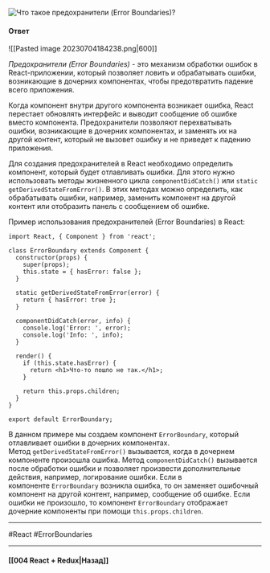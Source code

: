 ![Что такое предохранители (Error Boundaries)?](https://youtu.be/HBSAjY-xh3k?t=36)

#### Ответ

![[Pasted image 20230704184238.png|600]]

*Предохранители (Error Boundaries)* - это механизм обработки ошибок в React-приложении, который позволяет ловить и обрабатывать ошибки, возникающие в дочерних компонентах, чтобы предотвратить падение всего приложения.

Когда компонент внутри другого компонента возникает ошибка, React перестает обновлять интерфейс и выводит сообщение об ошибке вместо компонента. Предохранители позволяют перехватывать ошибки, возникающие в дочерних компонентах, и заменять их на другой контент, который не вызовет ошибку и не приведет к падению приложения.

Для создания предохранителей в React необходимо определить компонент, который будет отлавливать ошибки. Для этого нужно использовать методы жизненного цикла `componentDidCatch()` или `static getDerivedStateFromError()`. В этих методах можно определить, как обрабатывать ошибки, например, заменить компонент на другой контент или отобразить панель с сообщением об ошибке.

Пример использования предохранителей (Error Boundaries) в React:

```
import React, { Component } from 'react';

class ErrorBoundary extends Component {
  constructor(props) {
    super(props);
    this.state = { hasError: false };
  }

  static getDerivedStateFromError(error) {
    return { hasError: true };
  }

  componentDidCatch(error, info) {
    console.log('Error: ', error);
    console.log('Info: ', info);
  }

  render() {
    if (this.state.hasError) {
      return <h1>Что-то пошло не так.</h1>;
    }

    return this.props.children;
  }
}

export default ErrorBoundary;
```

В данном примере мы создаем компонент `ErrorBoundary`, который отлавливает ошибки в дочерних компонентах. Метод `getDerivedStateFromError()` вызывается, когда в дочернем компоненте произошла ошибка. Метод `componentDidCatch()` вызывается после обработки ошибки и позволяет произвести дополнительные действия, например, логирование ошибки. Если в компоненте `ErrorBoundary` возникла ошибка, то он заменяет ошибочный компонент на другой контент, например, сообщение об ошибке. Если ошибки не произошло, то компонент `ErrorBoundary` отображает дочерние компоненты при помощи `this.props.children`.

____
#React #ErrorBoundaries

____

#### [[004 React + Redux|Назад]]